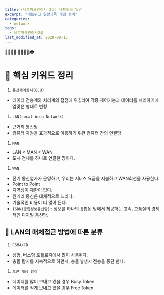 ```yaml
---
title: (네트워크관리사 2급) 네트워크 일반
excerpt: "네트워크 일반과목 개념 정리"
categories:
  - network
tags:
  - 네트워크관리사2급
last_modified_at: 2020-08-15
---
```

💼📝🔑⏰ 📙📓📘📒🎓

# 💼 핵심 키워드 정리
1. `통신제어장치(CCU)`
- 데이터 전송계와 처리계의 접점에 위칳라여 각종 제어기능과 데이터를 처리하기에 알맞은 형태로 변형
1. `LAN(Local Area Network)`
- 근거리 통신망
- 컴퓨터 자원을 효과적으로 이용하기 위한 컴퓨터 간의 연결망
1. `MAN`
- LAN < MAN < WAN
- 도시 전체를 하나로 연결한 망이다.
1. `WAN`
- 전기 통신업자가 운영하고, 우리는 서비스 요금을 지불하고 WAN회선을 사용한다.
- Point to Point
- 지역성이 제한이 없다.
- 원거리 통신은 대체적으로 느리다.
- 기술적인 비용이 더 많이 든다.
- `ISDN(종합정보통신망)` :  정보를 하나의 통합된 망에서 제공하는 고속, 고품질의 경제적인 디지털 통신망.

## 📝 LAN의 매체접근 방법에 따른 분류
1. `CSMA/CD`
- 성형, 버스형 토플로지에서 많이 사용된다.
- 충돌 탐지를 지속적으로 하면서, 충돌 발생시 전송을 중단 한다.
1. `토큰 패싱 방식` 
- 데이터를 많이 보내고 있을 경우 Busy Token 
- 데이터를 적게 보내고 있을 경우 Free Token